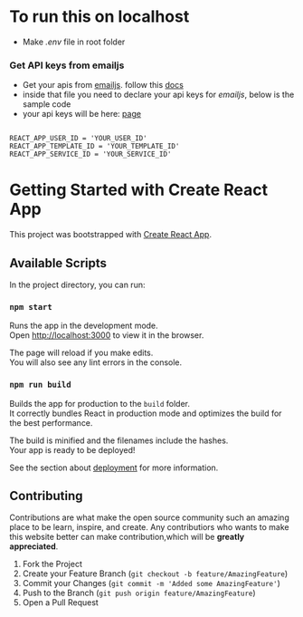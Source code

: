 # To run this on localhost

- Make _.env_ file in root folder
<!-- to get api keys -->

### Get API keys from emailjs

- Get your apis from [emailjs](https://www.emailjs.com/).
  follow this [docs](https://www.emailjs.com/docs)
- inside that file you need to declare your api keys for _emailjs_, below is the sample code
- your api keys will be here: [page](https://dashboard.emailjs.com/admin/integration)
<!-- to get google analytics tracking id -->

```

REACT_APP_USER_ID = 'YOUR_USER_ID'
REACT_APP_TEMPLATE_ID = 'YOUR_TEMPLATE_ID'
REACT_APP_SERVICE_ID = 'YOUR_SERVICE_ID'

```

# Getting Started with Create React App

This project was bootstrapped with [Create React App](https://github.com/facebook/create-react-app).

## Available Scripts

In the project directory, you can run:

### `npm start`

Runs the app in the development mode.\
Open [http://localhost:3000](http://localhost:3000) to view it in the browser.

The page will reload if you make edits.\
You will also see any lint errors in the console.

### `npm run build`

Builds the app for production to the `build` folder.\
It correctly bundles React in production mode and optimizes the build for the best performance.

The build is minified and the filenames include the hashes.\
Your app is ready to be deployed!

See the section about [deployment](https://facebook.github.io/create-react-app/docs/deployment) for more information.

## Contributing

Contributions are what make the open source community such an amazing place to be learn, inspire, and create. Any contributiors who wants to make this website better can make contribution,which will be **greatly appreciated**.

1. Fork the Project
2. Create your Feature Branch (`git checkout -b feature/AmazingFeature`)
3. Commit your Changes (`git commit -m 'Added some AmazingFeature'`)
4. Push to the Branch (`git push origin feature/AmazingFeature`)
5. Open a Pull Request
